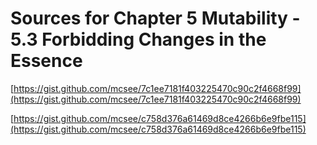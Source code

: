 # Sources for Chapter 5 Mutability - 5.3 Forbidding Changes in the Essence


[https://gist.github.com/mcsee/7c1ee7181f403225470c90c2f4668f99](https://gist.github.com/mcsee/7c1ee7181f403225470c90c2f4668f99)

[https://gist.github.com/mcsee/c758d376a61469d8ce4266b6e9fbe115](https://gist.github.com/mcsee/c758d376a61469d8ce4266b6e9fbe115)